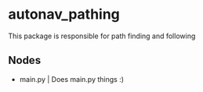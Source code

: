 # autonav_pathing

This package is responsible for path finding and following

## Nodes

- main.py | Does main.py things :)
